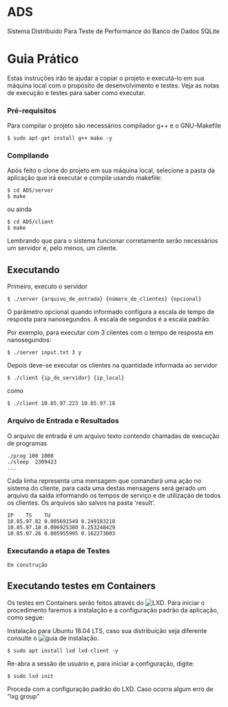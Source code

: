 # ADS
Sistema Distribuído Para Teste de Performance do Banco de Dados SQLite

# Guia Prático

Estas instruções irão te ajudar a copiar o projeto e executá-lo em sua máquina local com o propósito
de desenvolvimento e testes. Veja as notas de execução e testes para saber como executar.


### Pré-requisitos

Para compilar o projeto são necessários compilador g++ e o GNU-Makefile

```
$ sudo apt-get install g++ make -y
```

### Compilando

Após feito o clone do projeto em sua máquina local, selecione a pasta da aplicação
que irá executar e compile usando makefile:

```
$ cd ADS/server
$ make
```

ou ainda

```
$ cd ADS/client
$ make
```

Lembrando que para o sistema funcionar corretamente serão necessários um servidor e, pelo menos,
um cliente.

## Executando

Primeiro, executo o servidor

```
$ ./server {arquivo_de_entrada} {número_de_clientes} {opcional}
```
O parâmetro opcional quando informado configura a escala de tempo de resposta para nanosegundos.
A escala de segundos é a escala padrão.

Por exemplo, para executar com 3 clientes com o tempo de resposta em nanosegundos:

```
$ ./server input.txt 3 y
```

Depois deve-se executar os clientes na quantidade informada ao servidor

```
$ ./client {ip_do_servidor} {ip_local}
```

como

```
$ ./client 10.85.97.223 10.85.97.18
```

### Arquivo de Entrada e Resultados

O arquivo de entrada é um arquivo texto contendo chamadas de execução de programas

```
./prog 100 1000
./sleep  2309423
...
```

Cada linha representa uma mensagem que comandará uma ação no sistema do cliente,
para cada uma destas mensagens será gerado um arquivo da saída informando os tempos
de serviço e de utilização de todos os clientes. Os arquivos são salvos na pasta
'result'.

```
IP    TS    TU
10.85.97.82	0.005691549	0.249183218
10.85.97.18	0.006925380	0.253248429
10.85.97.26	0.005955995	0.162273003
```

### Executando a etapa de Testes


```
Em construção
```

## Executando testes em Containers

Os testes em Containers serão feitos através do ![LXD](https://linuxcontainers.org/lxd/introduction/). Para iniciar o procedimento faremos a instalação e a configuração padrão da aplicação, como segue:

Instalação para Ubuntu 16.04 LTS, caso sua distribuição seja diferente consulte o ![guia de instalação](https://linuxcontainers.org/lxd/getting-started-cli/).

```
$ sudo apt install lxd lxd-client -y
```

Re-abra a sessão de usuário e, para iniciar a configuração, digite:

```
$ sudo lxd init
```

Proceda com a configuração padrão do LXD. Caso ocorra algum erro de "lxg group"
